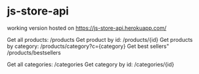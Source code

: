 # js-store-api

working version hosted on https://js-store-api.herokuapp.com/

Get all products: /products
Get product by id: /products/{id}
Get products by category: /products/category?c={category}
Get best sellers" /products/bestsellers

Get all categories: /categories
Get category by id: /categories/{id}
